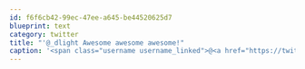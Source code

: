 ```yaml
---
id: f6f6cb42-99ec-47ee-a645-be44520625d7
blueprint: text
category: twitter
title: "'@_dlight Awesome awesome awesome!"
caption: '<span class="username username_linked">@<a href="https://twitter.com/_dlight" title="Битюцкий Корнилий">_dlight</a></span> Awesome awesome awesome!'
---
```

